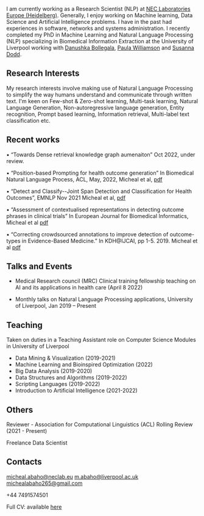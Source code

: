 I am currently working as a Research Scientist (NLP) at [NEC Laboratories Europe (Heidelberg)](https://www.neclab.eu/). Generally, I enjoy working on Machine learning, Data Science and Artificial Intelligence problems. I have in the past had experiences in software, networks and systems administration.  I recently completed my PhD in Machine Learning and Natural Language Processing (NLP) specializing in Biomedical Information Extraction at the University of Liverpool working with [Danushka Bollegala](https://danushka.net/), [Paula Williamson](https://www.liverpool.ac.uk/population-health/staff/paula-williamson/) and [Susanna Dodd](https://www.liverpool.ac.uk/population-health/staff/susanna-dodd/).

## Research Interests

My research interests involve making use of Natural Language Processing to simplify the way humans understand and communicate through written text. I'm keen on Few-shot & Zero-shot learning, Multi-task learning, Natural Language Generation, Non-autoregressive language generation, Entity recognition, Prompt based learning, Information retrieval, Multi-label text classification etc.

## Recent works
▪ “Towards Dense retrieval knowledge graph aumenaiton” Oct 2022, under review.

▪ “Position-based Prompting for health outcome generation” In Biomedical Natural Language
Process, ACL, May, 2022, Micheal et al, [pdf](https://arxiv.org/pdf/2204.03489.pdf)

▪ “Detect and Classify--Joint Span Detection and Classification for Health Outcomes”, EMNLP Nov 2021
Micheal et al, [pdf](https://aclanthology.org/2021.emnlp-main.686/)

▪ “Assessment of contextualised representations in detecting outcome phrases in clinical trials” In
European Journal for Biomedical Informatics, Micheal et al [pdf](https://bit.ly/3H6Vv0j)

▪ “Correcting crowdsourced annotations to improve detection of outcome-types in Evidence-Based
Medicine.” In KDH@IJCAI, pp 1-5. 2019.  Micheal et al  [pdf](http://ceur-ws.org/Vol-2429/)

## Talks and Events
- Medical Research council (MRC) Clinical training fellowship teaching on AI and its applications in health care (April 8 2022)

- Monthly talks on Natural Language Processing applications, University of Liverpool, Jan 2019 – Present

## Teaching
Taken on duties in a Teaching Assistant role on Computer Science Modules in  University of Liverpool 
- Data Mining & Visualization (2019-2021)
- Machine Learning and Bioinspired Optimization (2022)
- Big Data Analysis (2019-2020)
- Data Structures and Algorithms (2019-2022)
- Scripting Languages (2019-2022)
- Introduction to Artificial Intelligence (2021-2022)

## Others
Reviewer - Association for Computational Linguistics (ACL) Rolling Review (2021 - Present)

Freelance Data Scientist

## Contacts
micheal.abaho@neclab.eu
m.abaho@liverpool.ac.uk
michealabaho265@gmail.com

+44 7491574501

Full CV: available [here](https://drive.google.com/file/d/142Jbo9E9ee8EMS84Yd-z6g9EPb5CtbhQ/view?usp=share_link)
